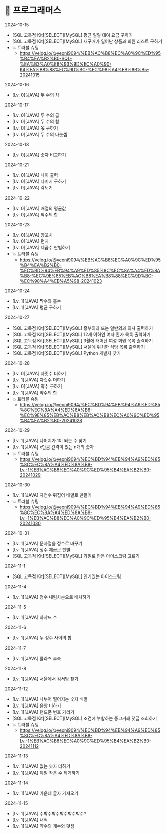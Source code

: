 # 🖤 프로그래머스

2024-10-15
- [SQL 고득점 Kit][SELECT][MySQL] 평균 일일 대여 요금 구하기
- [SQL 고득점 Kit][SELECT][MySQL] 재구매가 일어난 상품과 회원 리스트 구하기
- 💥 트러블 슈팅
  - https://velog.io/@yeoni9094/%EB%AC%B8%EC%A0%9C%ED%95%B4%EA%B2%B0-SQL-%EA%B3%A0%EB%93%9D%EC%A0%90-Kit%EA%B8%88%EC%9D%BC-%EC%98%A4%EB%8B%B5-20241015

2024-10-16
- [Lv. 0][JAVA] 두 수의 차

2024-10-17
- [Lv. 0][JAVA] 두 수의 곱
- [Lv. 0][JAVA] 두 수의 합
- [Lv. 0][JAVA] 몫 구하기
- [Lv. 0][JAVA] 두 수의 나눗셈

2024-10-18
- [Lv. 0][JAVA] 숫자 비교하기

2024-10-21
- [Lv. 0][JAVA] 나이 출력
- [Lv. 0][JAVA] 나머지 구하기
- [Lv. 0][JAVA] 각도기

2024-10-22
- [Lv. 0][JAVA] 배열의 평균값
- [Lv. 0][JAVA] 짝수의 합

2024-10-23
- [Lv. 0][JAVA] 양꼬치
- [Lv. 0][JAVA] 편지
- [Lv. 0][JAVA] 제곱수 판별하기
- 💥 트러블 슈팅
  - https://velog.io/@yeoni9094/%EB%AC%B8%EC%A0%9C%ED%95%B4%EA%B2%B0-%EC%BD%94%EB%94%A9%ED%85%8C%EC%8A%A4%ED%8A%B8-%EC%9E%85%EB%AC%B8%EA%B8%88%EC%9D%BC-%EC%98%A4%EB%A5%98-20241023

 2024-10-24
  - [Lv. 1][JAVA] 짝수와 홀수
  - [Lv. 1][JAVA] 평균 구하기

2024-10-27
  - [SQL 고득점 Kit][SELECT][MySQL] 흉부외과 또는 일반외과 의사 출력하기
  - [SQL 고득점 Kit][SELECT][MySQL] 12세 이하인 여자 환자 목록 출력하기
  - [SQL 고득점 Kit][SELECT][MySQL] 3월에 태어난 여성 회원 목록 출력하기
  - [SQL 고득점 Kit][SELECT][MySQL] 서울에 위치한 식당 목록 출력하기
  - [SQL 고득점 Kit][SELECT][MySQL] Python 개발자 찾기

2024-10-28
  - [Lv. 0][JAVA] 자릿수 더하기
  - [Lv. 1][JAVA] 자릿수 더하기
  - [Lv. 0][JAVA] 약수 구하기
  - [Lv. 1][JAVA] 약수의 합
  - 💥 트러블 슈팅
    - https://velog.io/@yeoni9094/%EC%BD%94%EB%94%A9%ED%85%8C%EC%8A%A4%ED%8A%B8-%EC%9E%85%EB%AC%B8%EB%AC%B8%EC%A0%9C%ED%95%B4%EA%B2%B0-20241028
   
2024-10-29
- [Lv. 1][JAVA] 나머지가 1이 되는 수 찾기
- [Lv. 1][JAVA] x만큼 간격이 있는 n개의 숫자
- 💥 트러블 슈팅
  - https://velog.io/@yeoni9094/%EC%BD%94%EB%94%A9%ED%85%8C%EC%8A%A4%ED%8A%B8-Lv.-1%EB%AC%B8%EC%A0%9C%ED%95%B4%EA%B2%B0-20241029

2024-10-30
- [Lv. 1][JAVA] 자연수 뒤집어 배열로 만들기
- 💥 트러블 슈팅
  - https://velog.io/@yeoni9094/%EC%BD%94%EB%94%A9%ED%85%8C%EC%8A%A4%ED%8A%B8-Lv.-1%EB%AC%B8%EC%A0%9C%ED%95%B4%EA%B2%B0-20241030

2024-10-31
- [Lv. 1][JAVA] 문자열을 정수로 바꾸기
- [Lv. 1][JAVA] 정수 제곱근 판별
- [SQL 고득점 Kit][SELECT][MySQL] 과일로 만든 아이스크림 고르기

2024-11-1
- [SQL 고득점 Kit][SELECT][MySQL] 인기있는 아이스크림

2024-11-4
- [Lv. 1][JAVA] 정수 내림차순으로 배치하기

2024-11-5
- [Lv. 1][JAVA] 하샤드 수

2024-11-6
- [Lv. 1][JAVA] 두 정수 사이의 합

2024-11-7
- [Lv. 1][JAVA] 콜라츠 추측

2024-11-8
- [Lv. 1][JAVA] 서울에서 김서방 찾기

2024-11-12
- [Lv. 1][JAVA] 나누어 떨어지는 숫자 배열
- [Lv. 1][JAVA] 음양 더하기
- [Lv. 1][JAVA] 핸드폰 번호 가리기
- [SQL 고득점 Kit][SELECT][MySQL] 조건에 부합하는 중고거래 댓글 조회하기
- 💥 트러블 슈팅
  - https://velog.io/@yeoni9094/%EC%BD%94%EB%94%A9%ED%85%8C%EC%8A%A4%ED%8A%B8-Lv.-1%EB%AC%B8%EC%A0%9C%ED%95%B4%EA%B2%B0-20241112

2024-11-13
- [Lv. 1][JAVA] 없는 숫자 더하기
- [Lv. 1][JAVA] 제일 작은 수 제거하기

2024-11-14
- [Lv. 1][JAVA] 가운데 글자 가져오기

2024-11-15
- [Lv. 1][JAVA] 수박수박수박수박수박수?
- [Lv. 1][JAVA] 내적
- [Lv. 1][JAVA] 약수의 개수와 덧셈
